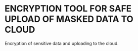 # ENCRYPTION TOOL FOR SAFE UPLOAD OF MASKED DATA TO CLOUD
Encryption of sensitive data and uploading to the cloud. 
